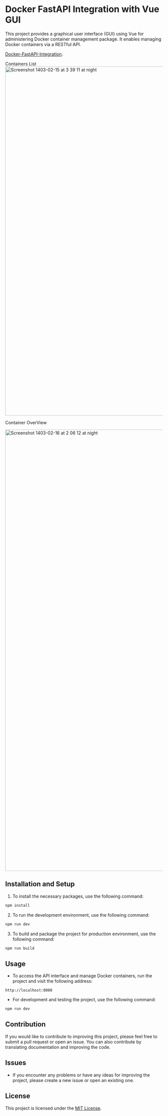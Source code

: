 
# Docker FastAPI Integration with Vue GUI

This project provides a graphical user interface (GUI) using Vue for administering Docker container management package. It enables managing Docker containers via a RESTful API.

[Docker-FastAPI-Integration](https://github.com/saleh-saspx/Docker-FastAPI-Integration).

Containers List
<img width="1115" alt="Screenshot 1403-02-15 at 3 39 11 at night" src="https://github.com/saleh-saspx/Docker-FastAPI-Integration/assets/25975610/194f75ea-694f-4886-afa7-b38001adf25a">

Container OverView

<img width="1410" alt="Screenshot 1403-02-16 at 2 06 12 at night" src="https://github.com/saleh-saspx/Docker-FastAPI-Integration-with-Vue-GUI/assets/25975610/2785bc81-b31a-4d89-a538-fe71995b334e">

## Installation and Setup

1. To install the necessary packages, use the following command:

```bash
npm install
```

2. To run the development environment, use the following command:

```bash
npm run dev
```

3. To build and package the project for production environment, use the following command:

```bash
npm run build
```

## Usage

- To access the API interface and manage Docker containers, run the project and visit the following address:

```
http://localhost:8000
```

- For development and testing the project, use the following command:

```bash
npm run dev
```

## Contribution

If you would like to contribute to improving this project, please feel free to submit a pull request or open an issue. You can also contribute by translating documentation and improving the code.

## Issues

- If you encounter any problems or have any ideas for improving the project, please create a new issue or open an existing one.

## License

This project is licensed under the [MIT License](LICENSE).

